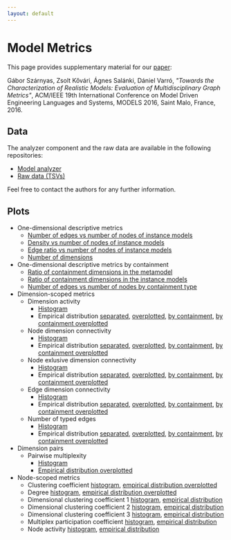 ```yaml
---
layout: default
---
```


# Model Metrics

This page provides supplementary material for our [paper](https://inf.mit.bme.hu/research/publications/towards-characterization-realistic-models-evaluation-multidisciplinary-graph-m):

Gábor Szárnyas, Zsolt Kővári, Ágnes Salánki, Dániel Varró, _"Towards the Characterization of Realistic Models: Evaluation of Multidisciplinary Graph Metrics"_, ACM/IEEE 19th International Conference on Model Driven Engineering Languages and Systems, MODELS 2016, Saint Malo, France, 2016.

## Data

The analyzer component and the raw data are available in the following repositories:

* [Model analyzer](https://github.com/FTSRG/model-analyzer)
* [Raw data (TSVs)](https://gitlab.com/FTSRG/model-metrics-data)

Feel free to contact the authors for any further information.

## Plots

* One-dimensional descriptive metrics
  * [Number of edges vs number of nodes of instance models](diagrams/general/nodes_vs_edges.pdf)
  * [Density vs number of nodes of instance models](diagrams/general/nodes_vs_density.pdf)
  * [Edge ratio vs number of nodes of instance models](diagrams/general/nodes_vs_edgeratio.pdf)
  * [Number of dimensions](diagrams/general/numberofdimensions.pdf)
* One-dimensional descriptive metrics by containment
  * [Ratio of containment dimensions in the metamodel](diagrams/general/ContainmentEdgeTypes.pdf)
  * [Ratio of containment dimensions in the instance models](diagrams/general/ratio_of_containment_edges.pdf)
  * [Number of edges vs number of nodes by containment type](diagrams/general/SumOfEdges.pdf)
* Dimension-scoped metrics
  * Dimension activity
    * [Histogram](diagrams/edge_scoped_metrics/DimensionActivity_histogram.pdf)
    *  Empirical distribution [separated](diagrams/edge_scoped_metrics/DimensionActivity_ecdf.pdf), [overplotted](diagrams/edge_scoped_metrics/DimensionActivity_ecdf_oneside.pdf), [by containment](diagrams/edge_scoped_metrics/DimensionActivity_ecdf_containment.pdf), [by containment overplotted](diagrams/edge_scoped_metrics/DimensionActivity_ecdf_containment_oneside.pdf)
  * Node dimension connectivity
    * [Histogram](diagrams/edge_scoped_metrics/NodeDimensionConnectivity_histogram.pdf)
    *  Empirical distribution [separated](diagrams/edge_scoped_metrics/NodeDimensionConnectivity_ecdf.pdf), [overplotted](diagrams/edge_scoped_metrics/NodeDimensionConnectivity_ecdf_oneside.pdf), [by containment](diagrams/edge_scoped_metrics/NodeDimensionConnectivity_ecdf_containment.pdf), [by containment overplotted](diagrams/edge_scoped_metrics/NodeDimensionConnectivity_ecdf_containment_oneside.pdf)
  * Node exlusive dimension connectivity
    * [Histogram](diagrams/edge_scoped_metrics/NodeExclusiveDimensionConnectivity_histogram.pdf)
    *  Empirical distribution [separated](diagrams/edge_scoped_metrics/NodeExclusiveDimensionConnectivity_ecdf.pdf), [overplotted](diagrams/edge_scoped_metrics/NodeExclusiveDimensionConnectivity_ecdf_oneside.pdf), [by containment](diagrams/edge_scoped_metrics/NodeExclusiveDimensionConnectivity_ecdf_containment.pdf), [by containment overplotted](diagrams/edge_scoped_metrics/NodeExclusiveDimensionConnectivity_ecdf_containment_oneside.pdf)
  * Edge dimension connectivity
    * [Histogram](diagrams/edge_scoped_metrics/EdgeDimensionConnectivity_histogram.pdf)
    *  Empirical distribution [separated](diagrams/edge_scoped_metrics/EdgeDimensionConnectivity_ecdf.pdf), [overplotted](diagrams/edge_scoped_metrics/EdgeDimensionConnectivity_ecdf_oneside.pdf), [by containment](diagrams/edge_scoped_metrics/EdgeDimensionConnectivity_ecdf_containment.pdf), [by containment overplotted](diagrams/edge_scoped_metrics/EdgeDimensionConnectivity_ecdf_containment_oneside.pdf)
  * Number of typed edges
    * [Histogram](diagrams/edge_scoped_metrics/NumberOfTypedEdges_histogram.pdf)
    *  Empirical distribution [separated](diagrams/edge_scoped_metrics/NumberOfTypedEdges_ecdf.pdf), [overplotted](diagrams/edge_scoped_metrics/NumberOfTypedEdges_ecdf_oneside.pdf), [by containment](diagrams/edge_scoped_metrics/NumberOfTypedEdges_ecdf_containment.pdf), [by containment overplotted](diagrams/edge_scoped_metrics/NumberOfTypedEdges_ecdf_containment_oneside.pdf)
* Dimension pairs
  * Pairwise multiplexity
    * [Histogram](diagrams/edge_edge/PairwiseMultiplexity.pdf)
    * [Empirical distribution overplotted](diagrams/edge_edge/PairwiseMultiplexity_ecdf.pdf)
* Node-scoped metrics
  * Clustering coefficient [histogram](diagrams/node_scoped_metrics/ClusteringCoefficientList.pdf), [empirical distribution overplotted](diagrams/node_scoped_metrics/ClusteringCoefficientList_ecdf.pdf)
  * Degree [histogram](diagrams/node_scoped_metrics/DegreetList.pdf), [empirical distribution overplotted](diagrams/node_scoped_metrics/DegreeList_ecdf.pdf)
  * Dimensional clustering coefficient 1 [histogram](diagrams/node_scoped_metrics/DimensionalClusteringCoefficientDef1.pdf), [empirical distribution](diagrams/node_scoped_metrics/DimensionalClusteringCoefficientDef1_ecdf.pdf)
  * Dimensional clustering coefficient 2 [histogram](diagrams/node_scoped_metrics/DimensionalClusteringCoefficientDef2.pdf), [empirical distribution](diagrams/node_scoped_metrics/DimensionalClusteringCoefficientDef2_ecdf.pdf)
  * Dimensional clustering coefficient 3 [histogram](diagrams/node_scoped_metrics/DimensionalClusteringCoefficientDef3.pdf), [empirical distribution](diagrams/node_scoped_metrics/DimensionalClusteringCoefficientDef3_ecdf.pdf)
  * Multiplex participation coefficient [histogram](diagrams/node_scoped_metrics/MultiplexParticipationCoefficient.pdf), [empirical distribution](diagrams/node_scoped_metrics/MultiplexParticipationCoefficient_ecdf.pdf)
  * Node activity [histogram](diagrams/node_scoped_metrics/NodeActivityList.pdf), [empirical distribution](diagrams/node_scoped_metrics/NodeActivityList_ecdf.pdf)
